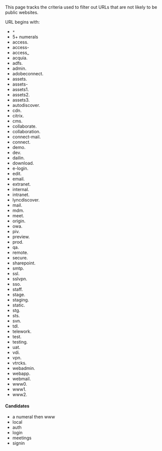 This page tracks the criteria used to filter out URLs that are not likely to be public websites.  

URL begins with:
* `*`
* 5+ numerals
* access.
* access-
* access_
* acquia.
* adfs.
* admin.
* adobeconnect.
* assets.
* assets-
* assets1.
* assets2.
* assets3.
* autodiscover.
* cdn.
* citrix.
* cms.
* collaborate.
* collaboration.
* connect-mail.
* connect.
* demo.
* dev.
* dailin.
* download.
* e-login.
* edit.
* email.
* extranet.
* internal.
* intranet.
* lyncdiscover.
* mail.
* mdm.
* meet.
* origin.
* owa.
* piv.
* preview.
* prod.
* qa.
* remote.
* secure.
* sharepoint.
* smtp.
* ssl.
* sslvpn.
* sso.
* staff.
* stage.
* staging.
* static.
* stg.
* sts.
* svn.
* tdl.
* telework.
* test.
* testing.
* uat.
* vdi.
* vpn.
* vtrcks.
* webadmin.
* webapp.
* webmail.
* www0.
* www1.
* www2.


#### Candidates
* a numeral then www
* local
* auth
* login
* meetings
* signin
